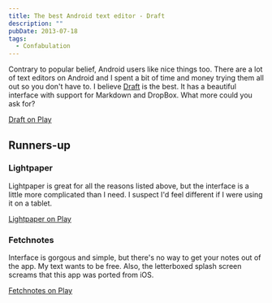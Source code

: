 ```yaml
---
title: The best Android text editor - Draft
description: ""
pubDate: 2013-07-18
tags:
  - Confabulation
---
```


Contrary to popular belief, Android users like nice things too. There are a lot of text editors on Android and I spent a bit of time and money trying them all out so you don't have to. I believe [Draft](https://play.google.com/store/apps/details?id=com.mvilla.draft) is the best. It has a beautiful interface with support for Markdown and DropBox. What more could you ask for?

[Draft on Play](https://play.google.com/store/apps/details?id=com.mvilla.draft)

## Runners-up

### Lightpaper

Lightpaper is great for all the reasons listed above, but the interface is a little more complicated than I need. I suspect I'd feel different if I were using it on a tablet.

[Lightpaper on Play](https://play.google.com/store/apps/details?id=com.clockworkengine.android.LightPaper)

### Fetchnotes

Interface is gorgous and simple, but there's no way to get your notes out of the app. My text wants to be free. Also, the letterboxed splash screen screams that this app was ported from iOS.

[Fetchnotes on Play](https://play.google.com/store/apps/details?id=com.fetchnotes.notes)

